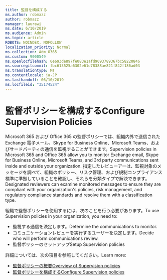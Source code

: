 ```yaml
---
title: 監督を構成する
ms.author: robmazz
author: robmazz
manager: laurawi
ms.date: 6/10/2019
ms.audience: Admin
ms.topic: article
ROBOTS: NOINDEX, NOFOLLOW
localization_priority: Normal
ms.collection: Adm_O365
ms.custom: 9000549
ms.openlocfilehash: 0e693de897fe083e1afd9093789367bc58220846
ms.sourcegitcommit: fbc613525a6302e61d78388ae821f842f186ad03
ms.translationtype: MT
ms.contentlocale: ja-JP
ms.lasthandoff: 06/10/2019
ms.locfileid: "35174524"
---
```

# <a name="configure-supervision-policies"></a><span data-ttu-id="dc96f-102">監督ポリシーを構成する</span><span class="sxs-lookup"><span data-stu-id="dc96f-102">Configure Supervision Policies</span></span>

<span data-ttu-id="dc96f-103">Microsoft 365 および Office 365 の監督ポリシーでは、組織内外で送信された Exchange 電子メール、Skype for Business Online、Microsoft Teams、およびサードパーティの通信を監視することができます。</span><span class="sxs-lookup"><span data-stu-id="dc96f-103">Supervision policies in Microsoft 365 and Office 365 allow you to monitor Exchange email, Skype for Business Online, Microsoft Teams, and 3rd party communications sent inside and outside your organization.</span></span> <span data-ttu-id="dc96f-104">指定したレビューアーは、監視対象のメッセージを調べて、組織のポリシー、リスク管理、および規制コンプライアンス標準に準拠していることを確認し、それらを分類タイプで解決できます。</span><span class="sxs-lookup"><span data-stu-id="dc96f-104">Designated reviewers can examine monitored messages to ensure they are compliant with your organization's policies, risk management, and regulatory compliance standards and resolve them with a classification type.</span></span>

<span data-ttu-id="dc96f-105">組織で監督ポリシーを使用するには、次のことを行う必要があります。</span><span class="sxs-lookup"><span data-stu-id="dc96f-105">To use Supervision policies in your organization, you need to:</span></span>

- <span data-ttu-id="dc96f-106">監視する通信を決定します。</span><span class="sxs-lookup"><span data-stu-id="dc96f-106">Determine the communications to monitor.</span></span>
- <span data-ttu-id="dc96f-107">コミュニケーションレビューを実行するユーザーを決定します。</span><span class="sxs-lookup"><span data-stu-id="dc96f-107">Decide who will perform communications review.</span></span>
- <span data-ttu-id="dc96f-108">監督ポリシーのセットアップ</span><span class="sxs-lookup"><span data-stu-id="dc96f-108">Setup Supervision policies</span></span>

<span data-ttu-id="dc96f-109">詳細については、次の項目を参照してください。</span><span class="sxs-lookup"><span data-stu-id="dc96f-109">Learn more:</span></span>

- [<span data-ttu-id="dc96f-110">監督ポリシーの概要</span><span class="sxs-lookup"><span data-stu-id="dc96f-110">Overview of Supervision policies</span></span>](https://docs.microsoft.com/office365/securitycompliance/supervision-policies)
- [<span data-ttu-id="dc96f-111">監督ポリシーを構成する</span><span class="sxs-lookup"><span data-stu-id="dc96f-111">Configure Supervision policies</span></span>](https://docs.microsoft.com/office365/securitycompliance/configure-supervision-policies)
